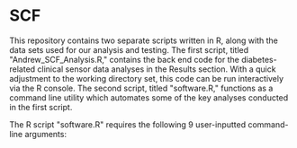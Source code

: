 # SCF

This repository contains two separate scripts written in R, along with the data sets used for our analysis and testing. The first script, titled "Andrew_SCF_Analysis.R," contains the back end code for the diabetes-related clinical sensor data analyses in the Results section. With a quick adjustment to the working directory set, this code can be run interactively via the R console. The second script, titled "software.R," functions as a command line utility which automates some of the key analyses conducted in the first script. 

The R script "software.R" requires the following 9 user-inputted command-line arguments: 

